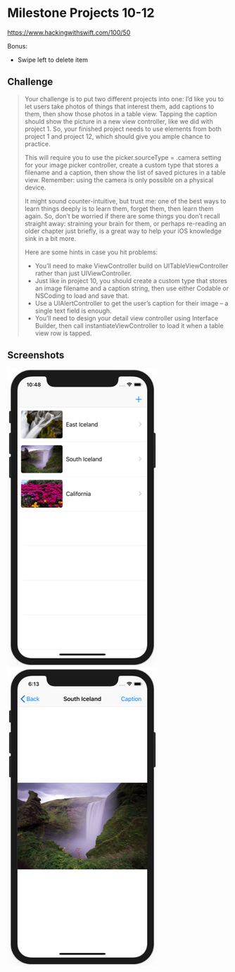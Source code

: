 # Milestone Projects 10-12

https://www.hackingwithswift.com/100/50

Bonus:
- Swipe left to delete item

## Challenge

>Your challenge is to put two different projects into one: I’d like you to let users take photos of things that interest them, add captions to them, then show those photos in a table view. Tapping the caption should show the picture in a new view controller, like we did with project 1. So, your finished project needs to use elements from both project 1 and project 12, which should give you ample chance to practice.
>
>This will require you to use the picker.sourceType = .camera setting for your image picker controller, create a custom type that stores a filename and a caption, then show the list of saved pictures in a table view. Remember: using the camera is only possible on a physical device.
>
>It might sound counter-intuitive, but trust me: one of the best ways to learn things deeply is to learn them, forget them, then learn them again. So, don’t be worried if there are some things you don’t recall straight away: straining your brain for them, or perhaps re-reading an older chapter just briefly, is a great way to help your iOS knowledge sink in a bit more.
>
>Here are some hints in case you hit problems:
>
>- You’ll need to make ViewController build on UITableViewController rather than just UIViewController.
>- Just like in project 10, you should create a custom type that stores an image filename and a caption string, then use either Codable or NSCoding to load and save that.
>- Use a UIAlertController to get the user’s caption for their image – a single text field is enough.
>- You’ll need to design your detail view controller using Interface Builder, then call instantiateViewController to load it when a table view row is tapped.


## Screenshots

![screenshot1](screenshots/screen01.png)
![screenshot2](screenshots/screen02.png)
